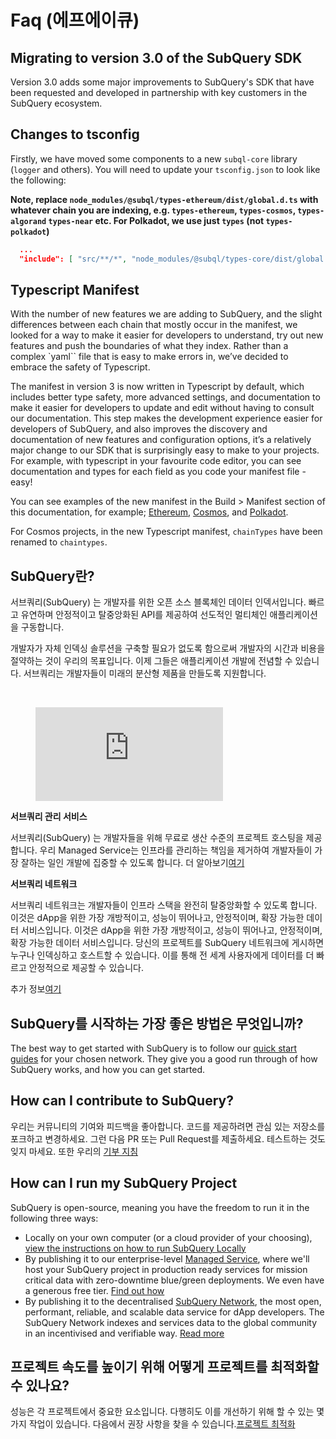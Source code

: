 # Faq (에프에이큐)

## Migrating to version 3.0 of the SubQuery SDK

Version 3.0 adds some major improvements to SubQuery's SDK that have been requested and developed in partnership with key customers in the SubQuery ecosystem.

## Changes to tsconfig

Firstly, we have moved some components to a new `subql-core` library (`logger` and others). You will need to update your `tsconfig.json` to look like the following:

**Note, replace `node_modules/@subql/types-ethereum/dist/global.d.ts` with whatever chain you are indexing, e.g. `types-ethereum`, `types-cosmos`, `types-algorand` `types-near` etc. For Polkadot, we use just `types` (not `types-polkadot`)**

```json
  ...
  "include": [ "src/**/*", "node_modules/@subql/types-core/dist/global.d.ts", "node_modules/@subql/types-ethereum/dist/global.d.ts" ]
```

## Typescript Manifest

With the number of new features we are adding to SubQuery, and the slight differences between each chain that mostly occur in the manifest, we looked for a way to make it easier for developers to understand, try out new features and push the boundaries of what they index. Rather than a complex `yaml`` file that is easy to make errors in, we’ve decided to embrace the safety of Typescript.

The manifest in version 3 is now written in Typescript by default, which includes better type safety, more advanced settings, and documentation to make it easier for developers to update and edit without having to consult our documentation. This step makes the development experience easier for developers of SubQuery, and also improves the discovery and documentation of new features and configuration options, it’s a relatively major change to our SDK that is surprisingly easy to make to your projects. For example, with typescript in your favourite code editor, you can see documentation and types for each field as you code your manifest file - easy!

You can see examples of the new manifest in the Build > Manifest section of this documentation, for example; [Ethereum](../build/manifest/ethereum.md), [Cosmos](../build/manifest/cosmos.md), and [Polkadot](../build/manifest/polkadot.md).

For Cosmos projects, in the new Typescript manifest, `chainTypes` have been renamed to `chaintypes`.

## SubQuery란?

서브쿼리(SubQuery) 는 개발자를 위한 오픈 소스 블록체인 데이터 인덱서입니다. 빠르고 유연하며 안정적이고 탈중앙화된 API를 제공하여 선도적인 멀티체인 애플리케이션을 구동합니다.

개발자가 자체 인덱싱 솔루션을 구축할 필요가 없도록 함으로써 개발자의 시간과 비용을 절약하는 것이 우리의 목표입니다. 이제 그들은 애플리케이션 개발에 전념할 수 있습니다. 서브쿼리는 개발자들이 미래의 분산형 제품을 만들도록 지원합니다.

<br/>
<figure class="video_container">
<iframe src="https://www.youtube.com/embed/gCpVz_mkWdo" title="하위 쿼리 네트워크 소개" frameborder="0" allow="accelerometer; autoplay; clipboard-write; encrypted-media; gyroscope; picture-in-picture" allowfullscree="true"></iframe>
</figure>

**서브쿼리 관리 서비스**

서브쿼리(SubQuery) 는 개발자들을 위해 무료로 생산 수준의 프로젝트 호스팅을 제공합니다. 우리 Managed Service는 인프라를 관리하는 책임을 제거하여 개발자들이 가장 잘하는 일인 개발에 집중할 수 있도록 합니다. 더 알아보기[여기](/run_publish/publish.md)

**서브쿼리 네트워크**

서브쿼리 네트워크는 개발자들이 인프라 스택을 완전히 탈중앙화할 수 있도록 합니다. 이것은 dApp을 위한 가장 개방적이고, 성능이 뛰어나고, 안정적이며, 확장 가능한 데이터 서비스입니다. 이것은 dApp을 위한 가장 개방적이고, 성능이 뛰어나고, 안정적이며, 확장 가능한 데이터 서비스입니다. 당신의 프로젝트를 SubQuery 네트워크에 게시하면 누구나 인덱싱하고 호스트할 수 있습니다. 이를 통해 전 세계 사용자에게 데이터를 더 빠르고 안정적으로 제공할 수 있습니다.

추가 정보[여기](/subquery_network/introduction.md)

## SubQuery를 시작하는 가장 좋은 방법은 무엇입니까?

The best way to get started with SubQuery is to follow our [quick start guides](../quickstart/quickstart.md) for your chosen network. They give you a good run through of how SubQuery works, and how you can get started.

## How can I contribute to SubQuery?

우리는 커뮤니티의 기여와 피드백을 좋아합니다. 코드를 제공하려면 관심 있는 저장소를 포크하고 변경하세요. 그런 다음 PR 또는 Pull Request를 제출하세요. 테스트하는 것도 잊지 마세요. 또한 우리의 [기부 지침](../miscellaneous/contributing.html)

## How can I run my SubQuery Project

SubQuery is open-source, meaning you have the freedom to run it in the following three ways:

- Locally on your own computer (or a cloud provider of your choosing), [view the instructions on how to run SubQuery Locally](https://academy.subquery.network/run_publish/run.html)
- By publishing it to our enterprise-level [Managed Service](https://managedservice.subquery.network), where we'll host your SubQuery project in production ready services for mission critical data with zero-downtime blue/green deployments. We even have a generous free tier. [Find out how](https://academy.subquery.network/run_publish/publish.html)
- By publishing it to the decentralised [SubQuery Network](https://subquery.network/network), the most open, performant, reliable, and scalable data service for dApp developers. The SubQuery Network indexes and services data to the global community in an incentivised and verifiable way. [Read more](../subquery_network/publish.md)

## 프로젝트 속도를 높이기 위해 어떻게 프로젝트를 최적화할 수 있나요?

성능은 각 프로젝트에서 중요한 요소입니다. 다행히도 이를 개선하기 위해 할 수 있는 몇 가지 작업이 있습니다. 다음에서 권장 사항을 찾을 수 있습니다.[프로젝트 최적화](../build/optimisation.md)
